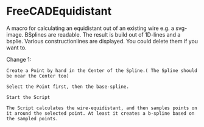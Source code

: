 # FreeCADEquidistant
A macro for calculating an equidistant out of an existing wire e.g. a svg-image.
BSplines are readable.
The result is build out of 1D-lines and a bsplie.
Various constructionlines are displayed.
You could delete them if you want to.

Change 1:

    Create a Point by hand in the Center of the Spline.( The Spline should be near the Center too)

    Select the Point first, then the base-spline.

    Start the Script

    The Script calculates the wire-equidistant, and then samples points on it around the selected point. At least it creates a b-spline based on the sampled points.
